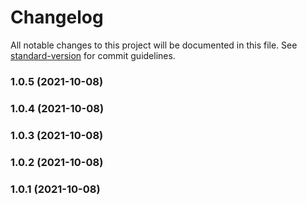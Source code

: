 # Changelog

All notable changes to this project will be documented in this file. See [standard-version](https://github.com/conventional-changelog/standard-version) for commit guidelines.

### 1.0.5 (2021-10-08)

### 1.0.4 (2021-10-08)

### 1.0.3 (2021-10-08)

### 1.0.2 (2021-10-08)

### 1.0.1 (2021-10-08)
